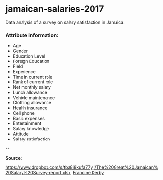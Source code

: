 # jamaican-salaries-2017
Data analysis of a survey on salary satisfaction in Jamaica. 

### Attribute information:
* Age
* Gender
* Education Level
* Foreign Education 
* Field
* Experience
* Time in current role
* Rank of current role
* Net monthly salary
* Lunch allowance 
* Vehicle maintenance 
* Clothing allowance 
* Health insurance 
* Cell phone 
* Basic expenses 
* Entertainment 
* Salary knowledge 
* Attitude 
* Salary satisfaction

--

**Source**: 

https://www.dropbox.com/s/tba8i8kufa77yji/The%20Great%20Jamaican%20Salary%20Survey-report.xlsx, 
[Francine Derby][f-derby]

[f-derby]: https://twitter.com/FrancineDerby


